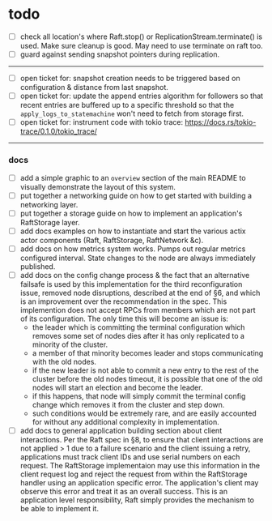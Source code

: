todo
====
- [ ] check all location's where Raft.stop() or ReplicationStream.terminate() is used. Make sure cleanup is good. May need to use terminate on raft too.
- [ ] guard against sending snapshot pointers during replication.

----

- [ ] open ticket for: snapshot creation needs to be triggered based on configuration & distance from last snapshot.
- [ ] open ticket for: update the append entries algorithm for followers so that recent entries are buffered up to a specific threshold so that the `apply_logs_to_statemachine` won't need to fetch from storage first.
- [ ] open ticket for: instrument code with tokio trace: https://docs.rs/tokio-trace/0.1.0/tokio_trace/

----

### docs
- [ ] add a simple graphic to an `overview` section of the main README to visually demonstrate the layout of this system.
- [ ] put together a networking guide on how to get started with building a networking layer.
- [ ] put together a storage guide on how to implement an application's RaftStorage layer.
- [ ] add docs examples on how to instantiate and start the various actix actor components (Raft, RaftStorage, RaftNetwork &c).
- [ ] add docs on how metrics system works. Pumps out regular metrics configured interval. State changes to the node are always immediately published.
- [ ] add docs on the config change process & the fact that an alternative failsafe is used by this implementation for the third reconfiguration issue, removed node disruptions, described at the end of §6, and which is an improvement over the recommendation in the spec. This implemention does not accept RPCs from members which are not part of its configuration. The only time this will become an issue is:
    - the leader which is committing the terminal configuration which removes some set of nodes dies after it has only replicated to a minority of the cluster.
    - a member of that minority becomes leader and stops communicating with the old nodes.
    - if the new leader is not able to commit a new entry to the rest of the cluster before the old nodes timeout, it is possible that one of the old nodes will start an election and become the leader.
    - if this happens, that node will simply commit the terminal config change which removes it from the cluster and step down.
    - such conditions would be extremely rare, and are easily accounted for without any additional complexity in implementation.
- [ ] add docs to general application building section about client interactions. Per the Raft spec in §8, to ensure that client interactions are not applied > 1 due to a failure scenario and the client issuing a retry, applications must track client IDs and use serial numbers on each request. The RaftStorage implementaion may use this information in the client request log and reject the request from within the RaftStorage handler using an application specific error. The application's client may observe this error and treat it as an overall success. This is an application level responsibility, Raft simply provides the mechanism to be able to implement it.
